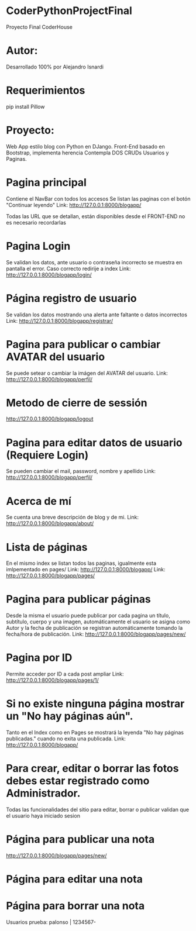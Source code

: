 # CoderPythonProjectFinal
Proyecto Final CoderHouse

# Autor:
Desarrollado 100% por Alejandro Isnardi

# Requerimientos
pip install Pillow

# Proyecto:
Web App estilo blog con Python en DJango.
Front-End basado en Bootstrap, implementa herencia
Contempla DOS CRUDs Usuarios y Paginas.

# Pagina principal
Contiene el NavBar con todos los accesos
Se listan las paginas con el botón "Continuar leyendo"
Link: http://127.0.0.1:8000/blogapp/


Todas las URL que se detallan, están disponibles desde el FRONT-END no es necesario recordarlas

# Pagina Login
Se validan los datos, ante usuario o contraseña incorrecto se muestra en pantalla el error. Caso correcto redirije a index
Link: http://127.0.0.1:8000/blogapp/login/

# Página registro de usuario
Se validan los datos mostrando una alerta ante faltante o datos incorrectos
Link: http://127.0.0.1:8000/blogapp/registrar/

# Pagina para publicar o cambiar AVATAR del usuario
Se puede setear o cambiar la imágen del AVATAR del usuario.
Link: http://127.0.0.1:8000/blogapp/perfil/

# Metodo de cierre de sessión
http://127.0.0.1:8000/blogapp/logout

# Pagina para editar datos de usuario (Requiere Login)
Se pueden cambiar el mail, password, nombre y apellido
Link: http://127.0.0.1:8000/blogapp/perfil/

# Acerca de mí
Se cuenta una breve descripción de blog y de mi.
Link: http://127.0.0.1:8000/blogapp/about/

# Lista de páginas
En el mismo index se listan todos las paginas, igualmente esta imlpementado en pages/
Link: http://127.0.0.1:8000/blogapp/
Link: http://127.0.0.1:8000/blogapp/pages/

# Pagina para publicar páginas
Desde la misma el usuario puede publicar por cada pagina un título, subtítulo, cuerpo y una imagen, automáticamente el usuario se asigna como Autor y la fecha de publicación se registran automáticamente tomando la fecha/hora de publicación.
Link: http://127.0.0.1:8000/blogapp/pages/new/

# Pagina por ID
Permite acceder por ID a cada post ampliar
Link: http://127.0.0.1:8000/blogapp/pages/1/

# Si no existe ninguna página mostrar un "No hay páginas aún". 
Tanto en el Index como en Pages se mostrará la leyenda "No hay páginas publicadas." cuando no exita una publicada.
Link: http://127.0.0.1:8000/blogapp/

# Para crear, editar o borrar las fotos debes estar registrado como Administrador.
Todas las funcionalidades del sitio para editar, borrar o publicar validan que el usuario haya iniciado sesion

# Página para publicar una nota
http://127.0.0.1:8000/blogapp/pages/new/

# Página para editar una nota


# Página para borrar una nota


Usuarios prueba:
    palonso | 1234567-



